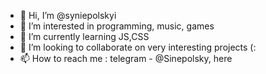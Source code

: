 - 👋 Hi, I’m @syniepolskyi
- 👀 I’m interested in programming, music, games
- 🌱 I’m currently learning JS,CSS
- 💞️ I’m looking to collaborate on very interesting projects (:
- 📫 How to reach me : telegram - @Sinepolsky, here

<!---
syniepolskyi/syniepolskyi is a ✨ special ✨ repository because its `README.md` (this file) appears on your GitHub profile.
You can click the Preview link to take a look at your changes.
--->
